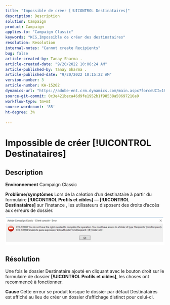 ```yaml
---
title: "Impossible de créer [!UICONTROL Destinataires]"
description: Description
solution: Campaign
product: Campaign
applies-to: "Campaign Classic"
keywords: "KCS,Impossible de créer des destinataires"
resolution: Resolution
internal-notes: "Cannot create Recipients"
bug: false
article-created-by: Tanay Sharma .
article-created-date: "9/20/2022 10:06:24 AM"
article-published-by: Tanay Sharma .
article-published-date: "9/20/2022 10:15:22 AM"
version-number: 3
article-number: KA-15202
dynamics-url: "https://adobe-ent.crm.dynamics.com/main.aspx?forceUCI=1&pagetype=entityrecord&etn=knowledgearticle&id=687448df-cb38-ed11-9db1-002248086735"
source-git-commit: 0c3e421beca46d9fe1952b1f98538a50697216a0
workflow-type: tm+mt
source-wordcount: '85'
ht-degree: 3%

---
```


# Impossible de créer [!UICONTROL Destinataires]

## Description

<b>Environnement</b>
Campaign Classic


<b>Problème/symptômes</b>
Lors de la création d’un destinataire à partir du formulaire <b>[!UICONTROL Profils et cibles] — [!UICONTROL Destinataires]</b> sur l’instance , les utilisateurs disposent des droits d’accès aux erreurs de dossier.



![](assets/___f4809700-cd38-ed11-9db1-002248086735___.png)


## Résolution




Une fois le dossier Destinataire ajouté en cliquant avec le bouton droit sur le formulaire de dossier <b>[!UICONTROL Profils et cibles]</b>, les choses ont recommencé à fonctionner.


<b>Cause</b>
Cette erreur se produit lorsque le dossier par défaut Destinataires est affiché au lieu de créer un dossier d’affichage distinct pour celui-ci.
